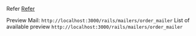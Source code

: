 Refer <a href="https://dev.to/morinoko/sending-emails-in-rails-with-action-mailer-and-gmail-35g4">Refer</a>

Preview Mail: `http://localhost:3000/rails/mailers/order_mailer`
List of available preview `http://localhost:3000/rails/mailers/order_mailer`
